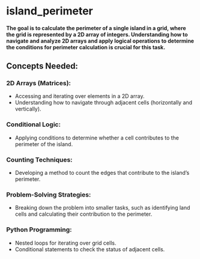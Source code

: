 # island_perimeter

#### The goal is to calculate the perimeter of a single island in a grid, where the grid is represented by a 2D array of integers. Understanding how to navigate and analyze 2D arrays and apply logical operations to determine the conditions for perimeter calculation is crucial for this task.

## Concepts Needed:
### 2D Arrays (Matrices):

  - Accessing and iterating over elements in a 2D array.
  - Understanding how to navigate through adjacent cells (horizontally and vertically).
### Conditional Logic:

  - Applying conditions to determine whether a cell contributes to the perimeter of the island.
### Counting Techniques:

  - Developing a method to count the edges that contribute to the island’s perimeter.
### Problem-Solving Strategies:

  - Breaking down the problem into smaller tasks, such as identifying land cells and calculating their contribution to the perimeter.
### Python Programming:

  - Nested loops for iterating over grid cells.
  - Conditional statements to check the status of adjacent cells.
